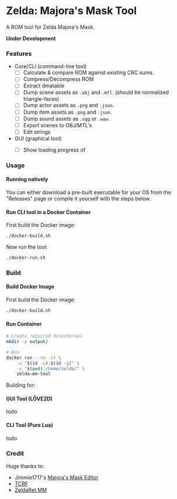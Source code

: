 # Zelda: Majora's Mask Tool

A ROM tool for Zelda Majora's Mask.

**Under Development**

### Features

- Core/CLI (command-line tool)
  - [ ] Calculate & compare ROM against existing CRC sums.
  - [ ] Compress/Decompress ROM
  - [ ] Extract dmatable
  - [ ] Dump scene assets as `.obj` and `.mtl`. (should be normalized triangle-faces)
  - [ ] Dump actor assets as `.png` and `.json`.
  - [ ] Dump item assets as `.png` and `.json`.
  - [ ] Dump sound assets as `.ogg` or `.wav`.
  - [ ] Export scenes to OBJ/MTL's
  - [ ] Edit strings

- GUI (graphical tool)
  - [ ] Show loading progress of 







### Usage


#### Running natively

You can either download a pre-built executable for your OS from the "Releases" page or compile it yourself with the steps below.


#### Run CLI tool in a Docker Container

First build the Docker image:

```sh
./docker-build.sh
```

Now run the tool:

```sh
./docker-run.sh
```






### Build

#### Build Docker Image

First build the Docker image:
```sh
./docker-build.sh
```

#### Run Container

```sh
# Create required directories
mkdir -p output/

# Run
docker run --rm -it \
	-u "$(id -u):$(id -g)" \
	-v "$(pwd):/home/zelda/" \
	zelda-mm-tool
```

Building for:

#### GUI Tool (LÖVE2D)
todo




#### CLI Tool (Pure Lua)
todo








### Credit

Huge thanks to:

- Jimmie1717's [Majora's Mask Editor](https://jimmie1717.com/tools/mm)
- [TCRF](https://tcrf.net/Development:The_Legend_of_Zelda:_Majora%27s_Mask)
- [ZeldaRet MM](https://github.com/zeldaret/mm)
